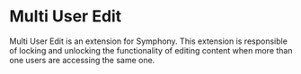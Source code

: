 # Multi User Edit

Multi User Edit is an extension for Symphony. This extension is responsible of locking and unlocking the functionality of editing content when more than one users are accessing the same one.
